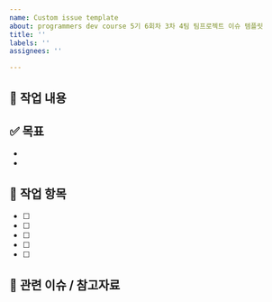 ```yaml
---
name: Custom issue template
about: programmers dev course 5기 6회차 3차 4팀 팀프로젝트 이슈 템플릿
title: ''
labels: ''
assignees: ''

---
```


## 📌 작업 내용


## ✅ 목표
-
- 

## 📝 작업 항목

- [ ]  
- [ ]  
- [ ]  
- [ ]  
- [ ]  

## 🧩 관련 이슈 / 참고자료
